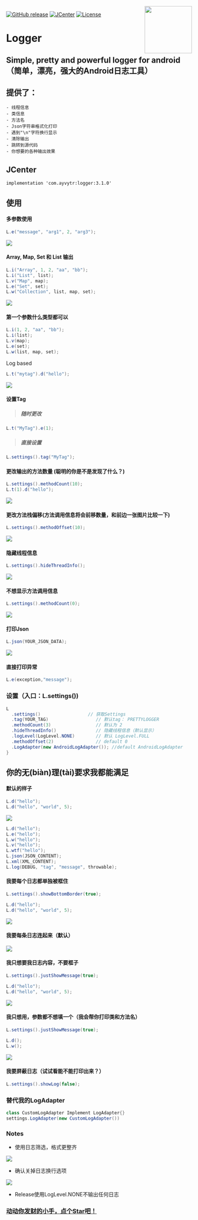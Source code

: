 <img align="right" src='https://github.com/ayvytr/logger/blob/master/photos/logger/logger-logo.png' width='128' height='128'/>

<span id = "jump"></span>

[![GitHub release](https://img.shields.io/github/release/Ayvytr/Logger.svg)](https://github.com/Ayvytr/Logger/releases)
[![JCenter](https://img.shields.io/badge/jCenter-3.1.0-green.svg)](https://bintray.com/ayvytr/maven/Logger/_latestVersion)
[![License](https://img.shields.io/badge/License-Apache--2.0%20-blue.svg)](license)


# Logger
## Simple, pretty and powerful logger for android（简单，漂亮，强大的Android日志工具）

## 提供了：
	- 线程信息
	- 类信息
	- 方法名
	- Json字符串格式化打印
	- 遇到"\n"字符换行显示
	- 清除输出
	- 跳转到源代码
	- 你想要的各种输出效果

## JCenter

	implementation 'com.ayvytr:logger:3.1.0'


## 使用


#### 多参数使用

``` java
L.e("message", "arg1", 2, "arg3");
```
![](photos/logger/log2.png)

#### Array, Map, Set 和 List 输出
```java
L.i("Array", 1, 2, "aa", "bb");
L.i("List", list);
L.v("Map", map);
L.e("Set", set);
L.w("Collection", list, map, set);
```

![](photos/logger/log3.png)

#### 第一个参数什么类型都可以

```java
L.i(1, 2, "aa", "bb");
L.i(list);
L.v(map);
L.e(set);
L.w(list, map, set);
```
Log based
```java
L.t("mytag").d("hello");
```
![](photos/logger/log4.png)

#### 设置Tag

> ##### 随时更改
```java
L.t("MyTag").e(1);
```

> ##### 直接设置
```java
L.settings().tag("MyTag");
```

#### 更改输出的方法数量 (聪明的你是不是发现了什么？)

```java
L.settings().methodCount(10);
L.t(1).d("hello");
```

![](photos/logger/log5.png)

#### 更改方法栈偏移(方法调用信息将会前移数量，和前边一张图片比较一下)

```java
L.settings().methodOffset(10);
```

![](photos/logger/log6.png)

#### 隐藏线程信息
```java
L.settings().hideThreadInfo();
```

![](photos/logger/log7.png)

#### 不想显示方法调用信息
```java
L.settings().methodCount(0);
```

![](photos/logger/log8.png)

#### 打印Json
```java
L.json(YOUR_JSON_DATA);
```

![](photos/logger/json-log.png)

#### 直接打印异常

```java
L.e(exception,"message");
```

### 设置（入口：L.settings())

```java
L
  .settings()                  // 获取Settings
  .tag(YOUR_TAG)                  // 默认tag： PRETTYLOGGER
  .methodCount(3)                 // 默认为 2
  .hideThreadInfo()               // 隐藏线程信息（默认显示）
  .logLevel(LogLevel.NONE)        // 默认 LogLevel.FULL
  .methodOffset(2)                // default 0
  .LogAdapter(new AndroidLogAdapter()); //default AndroidLogAdapter
}

```
## 你的无(biàn)理(tài)要求我都能满足

#### 默认的样子
```java
L.d("hello");
L.d("hello", "world", 5);   
```
![](photos/logger/log1.png)

```java
L.d("hello");
L.e("hello");
L.w("hello");
L.v("hello");
L.wtf("hello");
L.json(JSON_CONTENT);
L.xml(XML_CONTENT);
L.log(DEBUG, "tag", "message", throwable);
```

#### 我要每个日志都单独被框住
```java
L.settings().showBottomBorder(true);
```
```java
L.d("hello");
L.d("hello", "world", 5);   
```

![](photos/logger/log9.png)

#### 我要每条日志连起来（默认）

![](photos/logger/log1.png)

#### 我只想要我日志内容，不要框子
```java
L.settings().justShowMessage(true);
```
```java
L.d("hello");
L.d("hello", "world", 5);   
```

![](photos/logger/log10.png)

#### 我只想用，参数都不想填一个（我会帮你打印类和方法名）

```java
L.settings().justShowMessage(true);
```
```java
L.d();
L.w();   
```

![](photos/logger/log11.png)



#### 我要屏蔽日志（试试看能不能打印出来？）
```java
L.settings().showLog(false);
```

### 替代我的LogAdapter
```java
class CustomLogAdapter Implement LogAdapter{}
settings.LogAdapter(new CustomLogAdapter())
```

### Notes
- 使用日志筛选，格式更整齐

![](photos/logger/filter.png)

- 确认关掉日志换行选项

![](photos/logger/wrap-closed.png)

- Release使用LogLevel.NONE不输出任何日志


### [动动你发财的小手，点个Star吧！](#head)